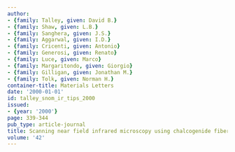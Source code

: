 ```yaml
---
author:
- {family: Talley, given: David B.}
- {family: Shaw, given: L.B.}
- {family: Sanghera, given: J.S.}
- {family: Aggarwal, given: I.D.}
- {family: Cricenti, given: Antonio}
- {family: Generosi, given: Renato}
- {family: Luce, given: Marco}
- {family: Margaritondo, given: Giorgio}
- {family: Gilligan, given: Jonathan M.}
- {family: Tolk, given: Norman H.}
container-title: Materials Letters
date: '2000-01-01'
id: talley_snom_ir_tips_2000
issued:
- {year: '2000'}
page: 339-344
pub_type: article-journal
title: Scanning near field infrared microscopy using chalcogenide fiber tips
volume: '42'
---
```

